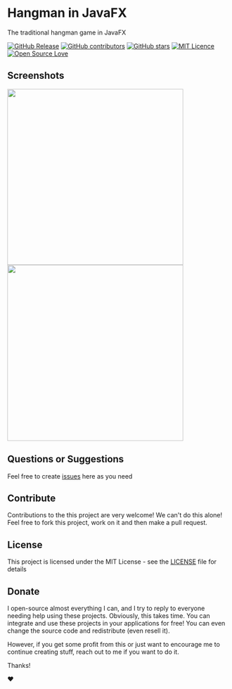 # Hangman in JavaFX

The traditional hangman game in JavaFX

 [![GitHub Release](https://img.shields.io/github/release/thiagodnf/hangman-in-javafx.svg)](https://github.com/thiagodnf/hangman-in-javafx/releases/latest)
 [![GitHub contributors](https://img.shields.io/github/contributors/thiagodnf/hangman-in-javafx.svg)](https://github.com/thiagodnf/hangman-in-javafx/graphs/contributors)
[![GitHub stars](https://img.shields.io/github/stars/thiagodnf/hangman-in-javafx.svg)](https://github.com/thiagodnf/hangman-in-javafx)
[![MIT Licence](https://badges.frapsoft.com/os/mit/mit.svg?v=103)](https://opensource.org/licenses/mit-license.php)
[![Open Source Love](https://badges.frapsoft.com/os/v1/open-source.svg?v=103)](https://github.com/ellerbrock/open-source-badges/)

## Screenshots

<p float="left">
  <img src="https://user-images.githubusercontent.com/98138701/171970500-c2f9e85d-6410-473f-8b95-26a7d3bfcc95.png" width="400" />
  <img src="https://user-images.githubusercontent.com/98138701/171970501-2be1e818-ed97-4de6-9a63-0822f08185b9.png" width="400" />
</p>

## Questions or Suggestions

Feel free to create <a href="../../issues">issues</a> here as you need

## Contribute

Contributions to the this project are very welcome! We can't do this alone! Feel free to fork this project, work on it and then make a pull request.

## License

This project is licensed under the MIT License - see the [LICENSE](LICENSE) file for details

## Donate

I open-source almost everything I can, and I try to reply to everyone needing help using these projects. Obviously, this takes time. You can integrate and use these projects in your applications for free! You can even change the source code and redistribute (even resell it).

However, if you get some profit from this or just want to encourage me to continue creating stuff, reach out to me if you want to do it.

Thanks!

❤️
